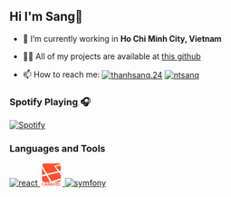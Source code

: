 ## Hi I'm Sang👋

- 🔭 I’m currently working in **Ho Chi Minh City, Vietnam**

- 👨‍💻 All of my projects are available at [this github](https://github.com/ntsanq?tab=repositories)

- 📫 How to reach me: <a href="https://fb.com/thanhsanq.24" target="blank"><img align="center" src="https://raw.githubusercontent.com/rahuldkjain/github-profile-readme-generator/master/src/images/icons/Social/facebook.svg" alt="thanhsanq.24" height="30" width="40" /></a>
<a href="https://linkedin.com/in/ntsanq" target="blank"><img align="center" src="https://raw.githubusercontent.com/rahuldkjain/github-profile-readme-generator/master/src/images/icons/Social/linked-in-alt.svg" alt="ntsanq" height="20" width="30" /></a>

### Spotify Playing 🎧
[![Spotify](https://novatorem.vercel.app/api/spotify?background_color=0d1117&border_color=ffffff)](https://open.spotify.com/user/31zlz6u7ti3a2jpx4y6ketovsnga)

### Languages and Tools
<p align="left">
	<a href="https://react.dev/" target="_blank" rel="noreferrer"> <img src="https://upload.wikimedia.org/wikipedia/commons/thumb/a/a7/React-icon.svg/1200px-React-icon.svg.png" alt="react" width="40" height="40"/> </a>
	<a href="https://laravel.com/" target="_blank" rel="noreferrer"> <img src="https://raw.githubusercontent.com/devicons/devicon/master/icons/laravel/laravel-plain-wordmark.svg" alt="laravel" width="40" height="40"/> </a>
	<a href="https://symfony.com/" target="_blank" rel="noreferrer"> <img src="https://cdn.jsdelivr.net/gh/devicons/devicon/icons/symfony/symfony-original.svg" alt="symfony" width="40" height="40"/> </a>	
</p>

